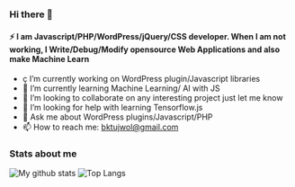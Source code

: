 ### Hi there 👋

#### ⚡ I am Javascript/PHP/WordPress/jQuery/CSS developer. When I am not working, I Write/Debug/Modify opensource Web Applications and also make Machine Learn



- ç I’m currently working on WordPress plugin/Javascript libraries
- 🌱 I’m currently learning Machine Learning/ AI with JS
- 👯 I’m looking to collaborate on any interesting project just let me know
- 🤔 I’m looking for help with learning Tensorflow.js
- 💬 Ask me about WordPress plugins/Javascript/PHP 
- 📫 How to reach me: bktujwol@gmail.com

### Stats about me
![My github stats](https://github-readme-stats.vercel.app/api?username=ujw0l&count_private=true&show_icons=true&layout=defaultl)           ![Top Langs](https://github-readme-stats.vercel.app/api/top-langs/?username=ujw0l)







